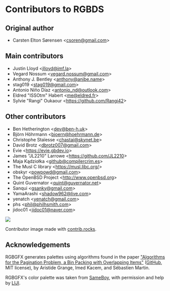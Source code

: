 # Contributors to RGBDS

## Original author

- Carsten Elton Sørensen &lt;csoren@gmail.com&gt;

## Main contributors

- Justin Lloyd &lt;jlloyd@imf.la&gt;
- Vegard Nossum &lt;vegard.nossum@gmail.com&gt;
- Anthony J. Bentley &lt;anthony@anjbe.name&gt;
- stag019 &lt;stag019@gmail.com&gt;
- Antonio Niño Díaz &lt;antonio_nd@outlook.com&gt;
- Eldred "ISSOtm" Habert &lt;me@eldred.fr&gt;
- Sylvie "Rangi" Oukaour &lt;https://github.com/Rangi42&gt;

## Other contributors

- Ben Hetherington &lt;dev@ben-h.uk&gt;
- Björn Höhrmann &lt;bjoern@hoehrmann.de&gt;
- Christophe Staïesse &lt;chastai@skynet.be&gt;
- David Brotz &lt;dbrotz007@gmail.com&gt;
- Evie &lt;https://evie.gbdev.io&gt;
- James "JL2210" Larrowe &lt;https://github.com/JL2210&gt;
- Maja Kądziołka &lt;github@compilercrim.es&gt;
- The Musl C library &lt;https://musl.libc.org/&gt;
- obskyr &lt;powpowd@gmail.com&gt;
- The OpenBSD Project &lt;http://www.openbsd.org&gt;
- Quint Guvernator &lt;quint@guvernator.net&gt;
- Sanqui &lt;gsanky@gmail.com&gt;
- YamaArashi &lt;shadow962@live.com&gt;
- yenatch &lt;yenatch@gmail.com&gt;
- phs &lt;phil@philhsmith.com&gt;
- jidoc01 &lt;jidoc01@naver.com&gt;

[<img src="https://contrib.rocks/image?repo=gbdev/rgbds">](https://github.com/gbdev/rgbds/graphs/contributors)

Contributor image made with [contrib.rocks](https://contrib.rocks).

## Acknowledgements

RGBGFX generates palettes using algorithms found in the paper
["Algorithms for the Pagination Problem, a Bin Packing with Overlapping Items"](https://arxiv.org/abs/1605.00558)
([GitHub](https://github.com/pagination-problem/pagination), MIT license),
by Aristide Grange, Imed Kacem, and Sébastien Martin.

RGBGFX's color palette was taken from [SameBoy](https://sameboy.github.io), with permission and help
by [LIJI](https://github.com/LIJI32).
